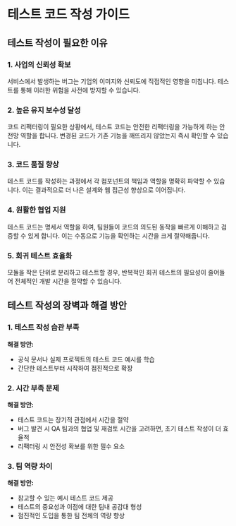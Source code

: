 # 테스트 코드 작성 가이드

## 테스트 작성이 필요한 이유

### 1. 사업의 신뢰성 확보

서비스에서 발생하는 버그는 기업의 이미지와 신뢰도에 직접적인 영향을 미칩니다. 테스트를 통해 이러한 위험을 사전에 방지할 수 있습니다.

### 2. 높은 유지 보수성 달성

코드 리팩터링이 필요한 상황에서, 테스트 코드는 안전한 리팩터링을 가능하게 하는 안전망 역할을 합니다. 변경된 코드가 기존 기능을 깨뜨리지 않았는지 즉시 확인할 수 있습니다.

### 3. 코드 품질 향상

테스트 코드를 작성하는 과정에서 각 컴포넌트의 책임과 역할을 명확히 파악할 수 있습니다. 이는 결과적으로 더 나은 설계와 웹 접근성 향상으로 이어집니다.

### 4. 원활한 협업 지원

테스트 코드는 명세서 역할을 하여, 팀원들이 코드의 의도된 동작을 빠르게 이해하고 검증할 수 있게 합니다. 이는 수동으로 기능을 확인하는 시간을 크게 절약해줍니다.

### 5. 회귀 테스트 효율화

모듈을 작은 단위로 분리하고 테스트할 경우, 반복적인 회귀 테스트의 필요성이 줄어들어 전체적인 개발 시간을 절약할 수 있습니다.

## 테스트 작성의 장벽과 해결 방안

### 1. 테스트 작성 습관 부족

**해결 방안:**

- 공식 문서나 실제 프로젝트의 테스트 코드 예시를 학습
- 간단한 테스트부터 시작하여 점진적으로 확장

### 2. 시간 부족 문제

**해결 방안:**

- 테스트 코드는 장기적 관점에서 시간을 절약
- 버그 발견 시 QA 팀과의 협업 및 재검토 시간을 고려하면, 초기 테스트 작성이 더 효율적
- 리팩터링 시 안전성 확보를 위한 필수 요소

### 3. 팀 역량 차이

**해결 방안:**

- 참고할 수 있는 예시 테스트 코드 제공
- 테스트의 중요성과 이점에 대한 팀내 공감대 형성
- 점진적인 도입을 통한 팀 전체의 역량 향상
